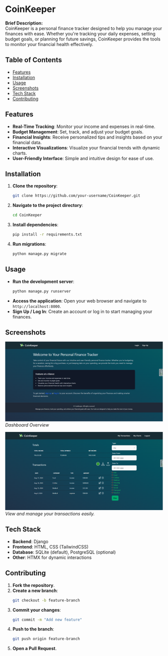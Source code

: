 # CoinKeeper

**Brief Description:**  
CoinKeeper is a personal finance tracker designed to help you manage your finances with ease. Whether you're tracking your daily expenses, setting budget goals, or planning for future savings, CoinKeeper provides the tools to monitor your financial health effectively.

## Table of Contents

- [Features](#features)
- [Installation](#installation)
- [Usage](#usage)
- [Screenshots](#screenshots)
- [Tech Stack](#tech-stack)
- [Contributing](#contributing)


## Features

- **Real-Time Tracking**: Monitor your income and expenses in real-time.
- **Budget Management**: Set, track, and adjust your budget goals.
- **Financial Insights**: Receive personalized tips and insights based on your financial data.
- **Interactive Visualizations**: Visualize your financial trends with dynamic charts.
- **User-Friendly Interface**: Simple and intuitive design for ease of use.

## Installation

1. **Clone the repository**:
    ```bash
    git clone https://github.com/your-username/CoinKeeper.git
    ```
2. **Navigate to the project directory**:
    ```bash
    cd CoinKeeper
    ```
3. **Install dependencies**:
    ```bash
    pip install -r requirements.txt
    ```
4. **Run migrations**:
    ```bash
    python manage.py migrate
    ```

## Usage

- **Run the development server**:
    ```bash
    python manage.py runserver
    ```
- **Access the application**: Open your web browser and navigate to `http://localhost:8000`.
- **Sign Up / Log In**: Create an account or log in to start managing your finances.

## Screenshots

![Dashboard Screenshot](coinkeeper1.png)  
*Dashboard Overview*

![Transactions Screenshot](coinkeeper2.png)  
*View and manage your transactions easily.*

## Tech Stack

- **Backend**: Django
- **Frontend**: HTML, CSS (TailwindCSS)
- **Database**: SQLite (default), PostgreSQL (optional)
- **Other**: HTMX for dynamic interactions

## Contributing

1. **Fork the repository**.
2. **Create a new branch**:
    ```bash
    git checkout -b feature-branch
    ```
3. **Commit your changes**:
    ```bash
    git commit -m "Add new feature"
    ```
4. **Push to the branch**:
    ```bash
    git push origin feature-branch
    ```
5. **Open a Pull Request**.


